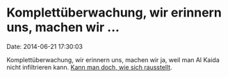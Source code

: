 Komplettüberwachung, wir erinnern uns, machen wir \...
======================================================

Date: 2014-06-21 17:30:03

Komplettüberwachung, wir erinnern uns, machen wir ja, weil man Al Kaida
nicht infiltrieren kann. [Kann man doch, wie sich
rausstellt](http://www.dailymail.co.uk/news/article-2664141/Double-agent-jihadi-To-extremist-brothers-Muslim-convert-hungering-commit-atrocities-Britain-In-truth-spy-MI5-In-new-book-blows-cover-terrifying-double-life.html).
